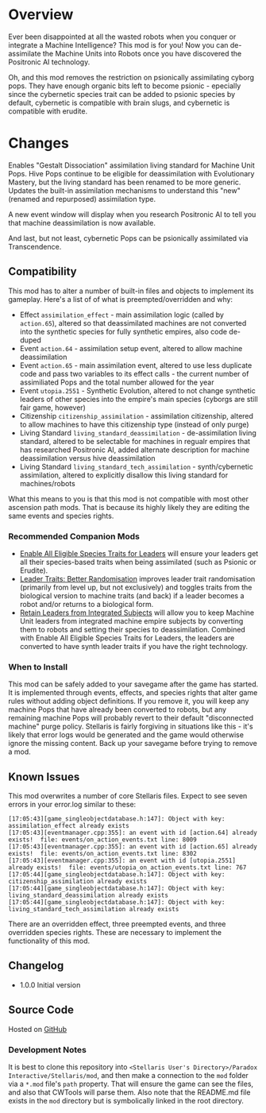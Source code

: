 # Overview

Ever been disappointed at all the wasted robots when you conquer or integrate a Machine Intelligence?  This mod is for you!  Now you can de-assimilate the Machine Units into Robots once you have discovered the Positronic AI technology.

Oh, and this mod removes the restriction on psionically assimilating cyborg pops.  They have enough organic bits left to become psionic - epecially since the cybernetic species trait can be added to psionic species by default, cybernetic is compatible with brain slugs, and cybernetic is compatible with erudite.

# Changes

Enables "Gestalt Dissociation" assimilation living standard for Machine Unit Pops.  Hive Pops continue to be eligible for deassimilation with Evolutionary Mastery, but the living standard has been renamed to be more generic.  Updates the built-in assimilation mechanisms to understand this "new" (renamed and repurposed) assimilation type.

A new event window will display when you research Positronic AI to tell you that machine deassimilation is now available.

And last, but not least, cybernetic Pops can be psionically assimilated via Transcendence.

## Compatibility

This mod has to alter a number of built-in files and objects to implement its gameplay.  Here's a list of of what is preempted/overridden and why:

* Effect `assimilation_effect` - main assimilation logic (called by `action.65`), altered so that deassimilated machines are not converted into the synthetic species for fully synthetic empires, also code de-duped
* Event `action.64` - assimilation setup event, altered to allow machine deassimilation
* Event `action.65` - main assimilation event, altered to use less duplicate code and pass two variables to its effect calls - the current number of assimiliated Pops and the total number allowed for the year
* Event `utopia.2551` - Synthetic Evolution, altered to not change synthetic leaders of other species into the empire's main species (cyborgs are still fair game, however)
* Citizenship `citizenship_assimilation` - assimilation citizenship, altered to allow machines to have this citizenship type (instead of only purge)
* Living Standard `living_standard_deassimilation` - de-assimilation living standard, altered to be selectable for machines in regualr empires that has researched Positronic AI, added alternate description for machine deassimilation versus hive deassimilation
* Living Standard `living_standard_tech_assimilation` - synth/cybernetic assimilation, altered to explicitly disallow this living standard for machines/robots

What this means to you is that this mod is not compatible with most other ascension path mods.  That is because its highly likely they are editing the same events and species rights.

### Recommended Companion Mods

* [Enable All Eligible Species Traits for Leaders](https://steamcommunity.com/sharedfiles/filedetails/?id=2499031295) will ensure your leaders get all their species-based traits when being assimilated (such as Psionic or Erudite).
* [Leader Traits: Better Randomisation]() improves leader trait randomisation (primarily from level up, but not exclusively) and toggles traits from the biological version to machine traits (and back) if a leader becomes a robot and/or returns to a biological form.
* [Retain Leaders from Integrated Subjects]() will allow you to keep Machine Unit leaders from integrated machine empire subjects by converting them to robots and setting their species to deassimilation.  Combined with Enable All Eligible Species Traits for Leaders, the leaders are converted to have synth leader traits if you have the right technology.

### When to Install

This mod can be safely added to your savegame after the game has started. It is implemented through events, effects, and species rights that alter game rules without adding object definitions. If you remove it, you will keep any machine Pops that have already been converted to robots, but any remaining machine Pops will probably revert to their default "disconnected machine" purge policy. Stellaris is fairly forgiving in situations like this - it's likely that error logs would be generated and the game would otherwise ignore the missing content. Back up your savegame before trying to remove a mod.

## Known Issues

This mod overwrites a number of core Stellaris files.  Expect to see seven errors in your error.log similar to these:

```
[17:05:43][game_singleobjectdatabase.h:147]: Object with key: assimilation_effect already exists
[17:05:43][eventmanager.cpp:355]: an event with id [action.64] already exists!  file: events/on_action_events.txt line: 8009
[17:05:43][eventmanager.cpp:355]: an event with id [action.65] already exists!  file: events/on_action_events.txt line: 8302
[17:05:43][eventmanager.cpp:355]: an event with id [utopia.2551] already exists!  file: events/utopia_on_action_events.txt line: 767
[17:05:44][game_singleobjectdatabase.h:147]: Object with key: citizenship_assimilation already exists
[17:05:44][game_singleobjectdatabase.h:147]: Object with key: living_standard_deassimilation already exists
[17:05:44][game_singleobjectdatabase.h:147]: Object with key: living_standard_tech_assimilation already exists
```

There are an overridden effect, three preempted events, and three overridden species rights.  These are necessary to implement the functionality of this mod.

## Changelog

* 1.0.0 Initial version

## Source Code

Hosted on [GitHub]()

### Development Notes

It is best to clone this repository into `<Stellaris User's Directory>/Paradox Interactive/Stellaris/mod`, and then make a connection to the `mod` folder via a `*.mod` file's `path` property.  That will ensure the game can see the files, and also that CWTools will parse them.  Also note that the README.md file exists in the `mod` directory but is symbolically linked in the root directory.